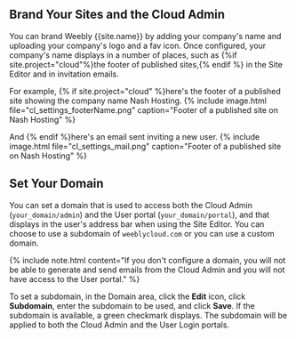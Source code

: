 ## Brand Your Sites and the Cloud Admin
You can brand Weebly {{site.name}} by adding your company's name and uploading your company's logo and a fav icon. Once configured, your company's name displays in a number of places, such as {%if site.project="cloud"%}the footer of published sites,{% endif %} in the Site Editor and in invitation emails.

For example, {% if site.project="cloud" %}here's the footer of a published site showing the company name Nash Hosting.
{% include image.html file="cl_settings_footerName.png" caption="Footer of a published site on Nash Hosting" %}

And {% endif %}here's an email sent inviting a new user.
{% include image.html file="cl_settings_mail.png" caption="Footer of a published site on Nash Hosting" %}

## Set Your Domain

You can set a domain that is used to access both the Cloud Admin (`your_domain/admin`) and the User portal (`your_domain/portal`), and that displays in the user's address bar when using the Site Editor. You can choose to use a subdomain of `weeblycloud.com` or you can use a custom domain.

{% include note.html content="If you don't configure a domain, you will not be able to generate and send emails from the Cloud Admin and you will not have access to the User portal." %}

To set a subdomain, in the Domain area, click the **Edit** icon, click **Subdomain**, enter the subdomain to be used, and click **Save**. If the subdomain is available, a green checkmark displays. The subdomain will be applied to both the Cloud Admin and the User Login portals.